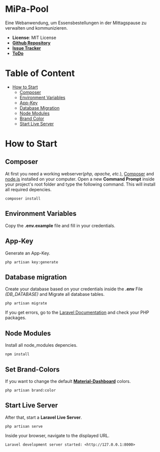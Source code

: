 # MiPa-Pool
Eine Webanwendung, um Essensbestellungen in der Mittagspause zu verwalten und kommunizieren.

- **License**: MIT License
- **[Github Repository](https://github.com/xPand4B/MiPa-Pool)**
- **[Issue Tracker](https://github.com/xPand4B/MiPa-Pool/issues)**
- **[ToDo](https://github.com/xPand4B/MiPa-Pool/blob/master/todo.md)**

# Table of Content
* [How to Start](#how-to-start)
    * [Composer](#composer)
    * [Environment Variables](#environment-variables)
    * [App-Key](#app-key)
    * [Database Migration](#database-migration)
    * [Node Modules](#node-modules)
    * [Brand Color](#brand-color)
    * [Start Live Server](#start-live-server)
    

# How to Start

## Composer
At first you need a working webserver(_php, apache, etc._), [Composer](https://getcomposer.org) and [node.js](https://nodejs.org/en/) installed on your computer.
Open a new **Command Prompt** inside your project's root folder and type the following command. This will install all required depencies.
```
composer install
```

## Environment Variables
Copy the **.env.example** file and fill in your credentials.

## App-Key
Generate an App-Key.
```
php artisan key:generate
```

## Database migration
Create your database based on your credentials inside the **.env** File _(DB_DATABASE)_ and Migrate all database tables.
```
php artisan migrate
```

If you get errors, go to the [Laravel Documentation](https://laravel.com/docs/5.7) and check your PHP packages.

## Node Modules
Install all node_modules depencies.
```
npm install
```

## Set Brand-Colors
If you want to change the default **[Material-Dashboard](https://demos.creative-tim.com/material-dashboard/docs/2.0/getting-started/introduction.html)** colors.
```
php artisan brand:color
```

## Start Live Server
After that, start a **Laravel Live Server**.
```
php artisan serve
```

Inside your browser, navigate to the displayed URL.
```
Laravel development server started: <http://127.0.0.1:8000>
```